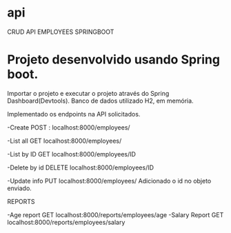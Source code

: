 # api
CRUD API EMPLOYEES SPRINGBOOT


Projeto desenvolvido usando Spring boot.
=======================================

Importar o projeto e executar o projeto através do Spring Dashboard(Devtools).
Banco de dados utilizado H2, em memória.

Implementado os endpoints na API solicitados.

-Create 
POST : localhost:8000/employees/

-List all 
GET localhost:8000/employees/

-List by ID
GET localhost:8000/employees/ID

-Delete by id
DELETE localhost:8000/employees/ID

-Update info
PUT localhost:8000/employees/
Adicionado o id no objeto enviado.

REPORTS 

-Age report
GET localhost:8000/reports/employees/age
-Salary Report
GET localhost:8000/reports/employees/salary
